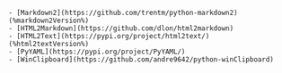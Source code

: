 	- [Markdown2](https://github.com/trentm/python-markdown2) (%markdown2Version%)
	- [HTML2Markdown](https://github.com/dlon/html2markdown)
	- [HTML2Text](https://pypi.org/project/html2text/) (%html2textVersion%)
	- [PyYAML](https://pypi.org/project/PyYAML/)
	- [WinClipboard](https://github.com/andre9642/python-winClipboard)
